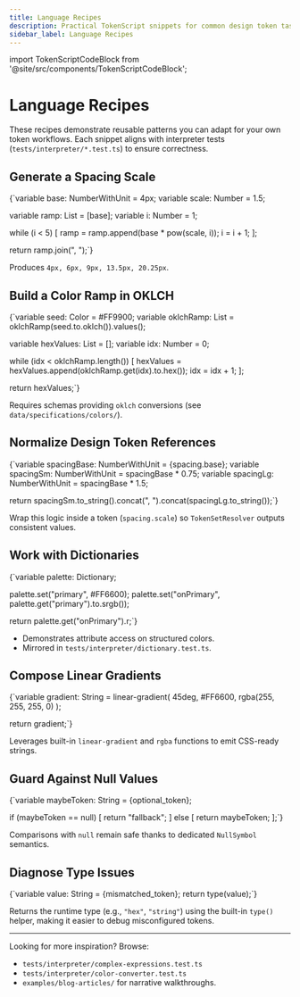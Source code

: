 ```yaml
---
title: Language Recipes
description: Practical TokenScript snippets for common design token tasks.
sidebar_label: Language Recipes
---
```


import TokenScriptCodeBlock from '@site/src/components/TokenScriptCodeBlock';

# Language Recipes

These recipes demonstrate reusable patterns you can adapt for your own token workflows. Each snippet aligns with interpreter tests (`tests/interpreter/*.test.ts`) to ensure correctness.

## Generate a Spacing Scale

<TokenScriptCodeBlock mode="script">
{`variable base: NumberWithUnit = 4px;
variable scale: Number = 1.5;

variable ramp: List = [base];
variable i: Number = 1;

while (i < 5) [
  ramp = ramp.append(base * pow(scale, i));
  i = i + 1;
];

return ramp.join(", ");`}
</TokenScriptCodeBlock>

Produces `4px, 6px, 9px, 13.5px, 20.25px`.

## Build a Color Ramp in OKLCH

<TokenScriptCodeBlock mode="script" showResult={false}>
{`variable seed: Color = #FF9900;
variable oklchRamp: List = oklchRamp(seed.to.oklch()).values();

variable hexValues: List = [];
variable idx: Number = 0;

while (idx < oklchRamp.length()) [
  hexValues = hexValues.append(oklchRamp.get(idx).to.hex());
  idx = idx + 1;
];

return hexValues;`}
</TokenScriptCodeBlock>

Requires schemas providing `oklch` conversions (see `data/specifications/colors/`).

## Normalize Design Token References

<TokenScriptCodeBlock mode="script" showResult={false}>
{`variable spacingBase: NumberWithUnit = {spacing.base};
variable spacingSm: NumberWithUnit = spacingBase * 0.75;
variable spacingLg: NumberWithUnit = spacingBase * 1.5;

return spacingSm.to_string().concat(", ").concat(spacingLg.to_string());`}
</TokenScriptCodeBlock>

Wrap this logic inside a token (`spacing.scale`) so `TokenSetResolver` outputs consistent values.

## Work with Dictionaries

<TokenScriptCodeBlock mode="script" showResult={false}>
{`variable palette: Dictionary;

palette.set("primary", #FF6600);
palette.set("onPrimary", palette.get("primary").to.srgb());

return palette.get("onPrimary").r;`}
</TokenScriptCodeBlock>

- Demonstrates attribute access on structured colors.
- Mirrored in `tests/interpreter/dictionary.test.ts`.

## Compose Linear Gradients

<TokenScriptCodeBlock mode="script" showResult={false}>
{`variable gradient: String = linear-gradient(
  45deg,
  #FF6600,
  rgba(255, 255, 255, 0)
);

return gradient;`}
</TokenScriptCodeBlock>

Leverages built-in `linear-gradient` and `rgba` functions to emit CSS-ready strings.

## Guard Against Null Values

<TokenScriptCodeBlock mode="script" showResult={false}>
{`variable maybeToken: String = {optional_token};

if (maybeToken == null) [
  return "fallback";
] else [
  return maybeToken;
];`}
</TokenScriptCodeBlock>

Comparisons with `null` remain safe thanks to dedicated `NullSymbol` semantics.

## Diagnose Type Issues

<TokenScriptCodeBlock mode="script" showResult={false}>
{`variable value: String = {mismatched_token};
return type(value);`}
</TokenScriptCodeBlock>

Returns the runtime type (e.g., `"hex"`, `"string"`) using the built-in `type()` helper, making it easier to debug misconfigured tokens.

---

Looking for more inspiration? Browse:

- `tests/interpreter/complex-expressions.test.ts`
- `tests/interpreter/color-converter.test.ts`
- `examples/blog-articles/` for narrative walkthroughs.
